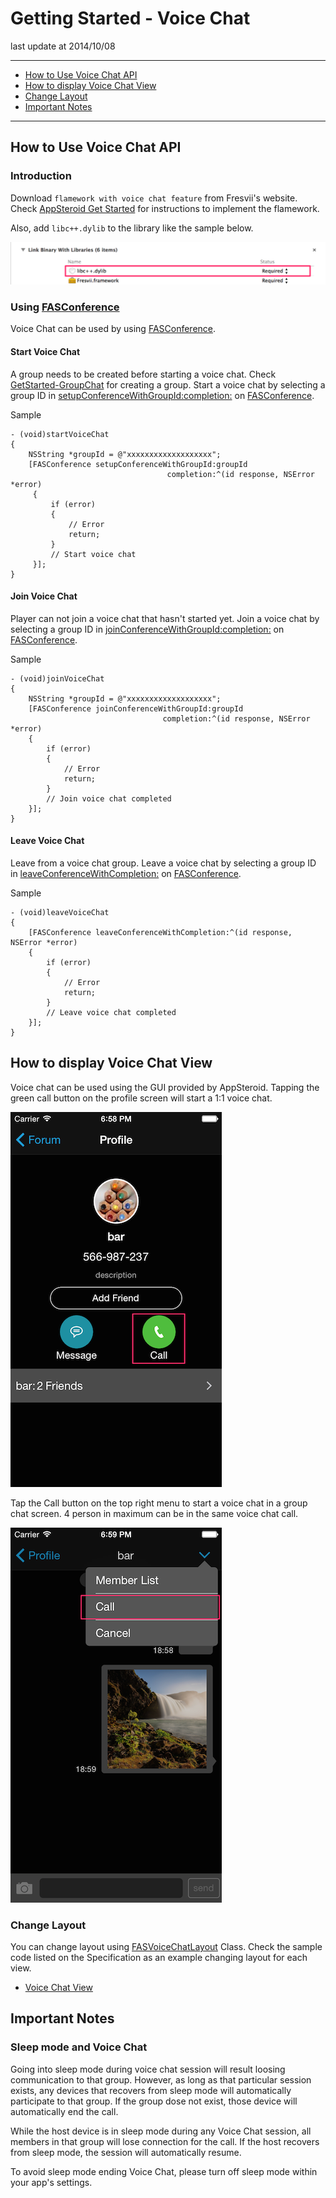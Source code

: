 # Getting Started - Voice Chat

last update at 2014/10/08

---

- [How to Use Voice Chat API](#HowToUseAPI)
- [How to display Voice Chat View](#HowToDisplayView)
- [Change Layout](#Layout)
- [Important Notes](#ImportantNotes)

---

## <a name="HowToUseAPI"> How to Use Voice Chat API </a>

### Introduction
Download `flamework with voice chat feature` from Fresvii's website.
Check [AppSteroid Get Started](../AppSteroidGetStarted.md) for instructions to implement the flamework.

Also, add `libc++.dylib` to the library like the sample below.

![profile](Images/voicechat_01.png "Profile")

### Using [FASConference](../Specs/Spec-VoiceChat.md)

Voice Chat can be used by using [FASConference](../Specs/Spec-VoiceChat.md).

#### Start Voice Chat

A group needs to be created before starting a voice chat.
Check [GetStarted-GroupChat](GetStarted-GroupChat.md#HowToCreateGroup) for creating a group.
Start a voice chat by selecting a group ID in [setupConferenceWithGroupId:completion:](../Specs/Spec-VoiceChat.md#FASConference.setupConferenceWithGroupIdcompletion) on [FASConference](../Specs/Spec-VoiceChat.md).

Sample

```
- (void)startVoiceChat
{
    NSString *groupId = @"xxxxxxxxxxxxxxxxxxx";
    [FASConference setupConferenceWithGroupId:groupId
                                   completion:^(id response, NSError *error)
     {
         if (error)
         {
             // Error
             return;
         }
         // Start voice chat
     }];
}
```

#### Join Voice Chat

Player can not join a voice chat that hasn't started yet.
Join a voice chat by selecting a group ID in [joinConferenceWithGroupId:completion:](../Specs/Spec-VoiceChat.md#FASConference.joinConferenceWithGroupIdcompletion) on [FASConference](../Specs/Spec-VoiceChat.md).

Sample

```
- (void)joinVoiceChat
{
    NSString *groupId = @"xxxxxxxxxxxxxxxxxxx";
    [FASConference joinConferenceWithGroupId:groupId
                                  completion:^(id response, NSError *error)
    {
        if (error)
        {
            // Error
            return;
        }
        // Join voice chat completed
    }];
}
```

#### Leave Voice Chat

Leave from a voice chat group.
Leave a voice chat by selecting a group ID in [leaveConferenceWithCompletion:](../Specs/Spec-VoiceChat.md#FASConference.leaveConferenceWithCompletion) on  [FASConference](../Specs/Spec-VoiceChat.md).

Sample

```
- (void)leaveVoiceChat
{
    [FASConference leaveConferenceWithCompletion:^(id response, NSError *error)
    {
        if (error)
        {
            // Error
            return;
        }
        // Leave voice chat completed
    }];
}
```

## <a name="HowToDisplayView"> How to display Voice Chat View </a>

Voice chat can be used using the GUI provided by AppSteroid.
Tapping the green call button on the profile screen will start a 1:1 voice chat.

![profile](Images/voicechat_02.png "Profile")

Tap the Call button on the top right menu to start a voice chat in a group chat screen.  4 person in maximum can be in the same voice chat call.

![group](Images/voicechat_03.png "Group")

### <a name="Layout"> Change Layout </a>

You can change layout using [FASVoiceChatLayout](../Specs/Spec-VoiceChat.md#FASVoiceChatLayout) Class.
Check the sample code listed on the Specification as an example changing layout for each view.

- [Voice Chat View](../Specs/Spec-VoiceChat.md#FASVoiceChatLayout.voiceChatayoutBlocks)

## <a name="ImportantNotes"> Important Notes </a>
### Sleep mode and Voice Chat

Going into sleep mode during voice chat session will result loosing communication to that group. However, as long as that particular session exists, any devices that recovers from sleep mode will automatically participate to that group. If the group dose not exist, those device will automatically end the call.

While the host device is in sleep mode during any Voice Chat session, all members in that group will lose connection for the call. If the host recovers from sleep mode, the session will automatically resume.

To avoid sleep mode ending Voice Chat, please turn off sleep mode within your app's settings.
